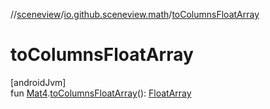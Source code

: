 //[sceneview](../../index.md)/[io.github.sceneview.math](index.md)/[toColumnsFloatArray](to-columns-float-array.md)

# toColumnsFloatArray

[androidJvm]\
fun [Mat4](../dev.romainguy.kotlin.math/-mat4/index.md).[toColumnsFloatArray](to-columns-float-array.md)(): [FloatArray](https://kotlinlang.org/api/latest/jvm/stdlib/kotlin/-float-array/index.html)
